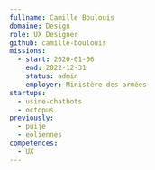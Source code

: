 ```yaml
---
fullname: Camille Boulouis
domaine: Design
role: UX Designer
github: camille-boulouis
missions:
  - start: 2020-01-06
    end: 2022-12-31
    status: admin
    employer: Ministère des armées
startups:
  - usine-chatbots
  - octopus
previously:
  - puije
  - eoliennes
competences:
  - UX
---
```


